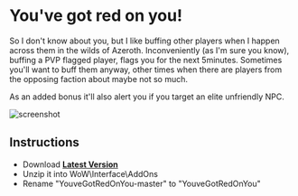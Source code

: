 # You've got red on you!

So I don't know about you, but I like buffing other players when I happen across them in the wilds of Azeroth.
Inconveniently (as I'm sure you know), buffing a PVP flagged player, flags you for the next 5minutes.
Sometimes you'll want to buff them anyway, other times when there are players from the opposing faction about maybe not so much.

As an added bonus it'll also alert you if you target an elite unfriendly NPC.

![screenshot](https://user-images.githubusercontent.com/98543024/151660110-12603778-fac5-4fbc-b90a-f2653ea5b474.jpg)

## Instructions
*  Download **[Latest Version](https://github.com/McPewPew/YouveGotRedOnYou/archive/master.zip)**
*  Unzip it into WoW\Interface\AddOns
*  Rename "YouveGotRedOnYou-master" to "YouveGotRedOnYou"
